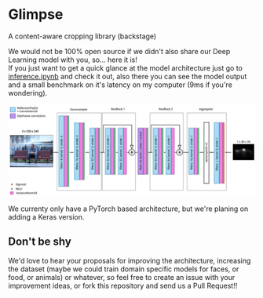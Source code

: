 # Glimpse

A content-aware cropping library (backstage)

We would not be 100% open source if we didn't also share our Deep Learning model with you, so... here it is!  
If you just want to get a quick glance at the model architecture just go to [inference.ipynb](pytorch/inference.ipynb) 
and check it out, also there you can see the model output and a small benchmark on it's latency on my computer 
(9ms if you're wondering).

![architecture](doc_res/architecture.png)

We currenty only have a PyTorch based architecture, but we're planing on adding a Keras version.

## Don't be shy

We'd love to hear your proposals for improving the architecture, increasing the dataset 
(maybe we could train domain specific models for faces, or food, or animals) or whatever, 
so feel free to create an issue with your improvement ideas, or fork this repository and send us a Pull Request!! 
